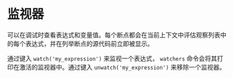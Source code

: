 # 监视器

可以在调试时查看表达式和变量值。每个断点都会在当前上下文中评估观察列表中的每个表达式，并在列举断点的源代码前立即被显示。

通过键入 `watch('my_expression')` 来监视一个表达式， `watchers` 命令会将其打印在激活的监视器中。通过键入 `unwatch('my_expression')` 来移除一个监视器。